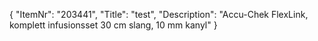 {
  "ItemNr": "203441",
  "Title": "test",
  "Description": "Accu-Chek FlexLink, komplett infusionsset 30 cm slang, 10 mm kanyl"
}